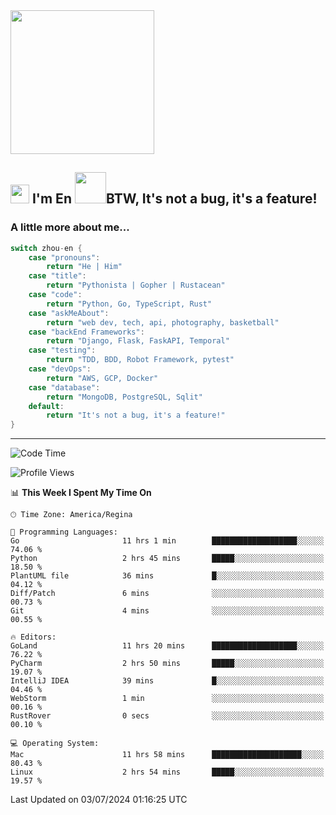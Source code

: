 <img align='center' src="https://media.giphy.com/media/GP1TJJSV4Ys1r64q2A/giphy.gif" width="230">

<h2><img src="https://emojis.slackmojis.com/emojis/images/1531849430/4246/blob-sunglasses.gif?1531849430" width="30"/> I'm En <img src="https://media.giphy.com/media/12oufCB0MyZ1Go/giphy.gif" width="50">BTW, It's not a bug, it's a feature!</h2>


<!-- <img align='right' src="https://media.giphy.com/media/M9gbBd9nbDrOTu1Mqx/giphy.gif" width="230"> -->


### A little more about me... 
<!--
```javascript
const zhou-en = {
    pronouns: "He" | "Him",
    title: "Pythonista" | "Gopher" | "Rustacean",
    code: ["Python", "Go", "Rust", "TypeScript"],
    askMeAbout: ["web dev", "tech", "app dev", "photography"],
    technologies: {
        backEnd: {
            python: ["Django", "Flask", "FaskAPI"],
            go: []
        },
        scraping: ["selenium", "scrapy", "spider"],
        testing: ["Robot Framework"],
        devOps: ["AWS", "Docker", "GCP", "Nginx"],
        databases: ["mongo", "postgresql", "sqlite"],
        misc: ["Firebase", "Heroku"]
    },
    architecture: ["Event Driven Architecture", "Microservices"],
    currentFocus: ["Temporal", "Rust"],
    funFact: "It's not a bug, it's a feature!"
};
```
  -->

```go
switch zhou-en {
    case "pronouns":
        return "He | Him"
    case "title":
        return "Pythonista | Gopher | Rustacean"
    case "code":
        return "Python, Go, TypeScript, Rust"
    case "askMeAbout":
        return "web dev, tech, api, photography, basketball"
    case "backEnd Frameworks":
        return "Django, Flask, FaskAPI, Temporal"
    case "testing":
        return "TDD, BDD, Robot Framework, pytest"
    case "devOps":
        return "AWS, GCP, Docker"
    case "database":
        return "MongoDB, PostgreSQL, Sqlit"
    default:
        return "It's not a bug, it's a feature!"
}
```




---
<!--START_SECTION:waka-->
![Code Time](http://img.shields.io/badge/Code%20Time-1%2C531%20hrs%2053%20mins-blue)

![Profile Views](http://img.shields.io/badge/Profile%20Views-8-blue)

📊 **This Week I Spent My Time On** 

```text
🕑︎ Time Zone: America/Regina

💬 Programming Languages: 
Go                       11 hrs 1 min        ███████████████████░░░░░░   74.06 % 
Python                   2 hrs 45 mins       █████░░░░░░░░░░░░░░░░░░░░   18.50 % 
PlantUML file            36 mins             █░░░░░░░░░░░░░░░░░░░░░░░░   04.12 % 
Diff/Patch               6 mins              ░░░░░░░░░░░░░░░░░░░░░░░░░   00.73 % 
Git                      4 mins              ░░░░░░░░░░░░░░░░░░░░░░░░░   00.55 % 

🔥 Editors: 
GoLand                   11 hrs 20 mins      ███████████████████░░░░░░   76.22 % 
PyCharm                  2 hrs 50 mins       █████░░░░░░░░░░░░░░░░░░░░   19.07 % 
IntelliJ IDEA            39 mins             █░░░░░░░░░░░░░░░░░░░░░░░░   04.46 % 
WebStorm                 1 min               ░░░░░░░░░░░░░░░░░░░░░░░░░   00.16 % 
RustRover                0 secs              ░░░░░░░░░░░░░░░░░░░░░░░░░   00.10 % 

💻 Operating System: 
Mac                      11 hrs 58 mins      ████████████████████░░░░░   80.43 % 
Linux                    2 hrs 54 mins       █████░░░░░░░░░░░░░░░░░░░░   19.57 % 
```


 Last Updated on 03/07/2024 01:16:25 UTC
<!--END_SECTION:waka-->
